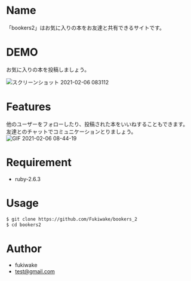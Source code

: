 
# Name
 
「bookers2」はお気に入りの本をお友達と共有できるサイトです。
 

# DEMO

お気に入りの本を投稿しましょう。


 
![スクリーンショット 2021-02-06 083112](https://user-images.githubusercontent.com/75518740/107099693-b863f700-6855-11eb-8c09-a05e917fd864.jpg)

# Features
 
他のユーザーをフォローしたり、投稿された本をいいねすることもできます。
友達とのチャットでコミュニケーションとりましょう。
 ![GIF 2021-02-06 08-44-19](https://user-images.githubusercontent.com/75518740/107100430-ac793480-6857-11eb-91a1-3b3fc91e88fe.gif)
# Requirement
 
 
* ruby-2.6.3
 
# Usage
 
 
```bash
$ git clone https://github.com/Fukiwake/bookers_2
$ cd bookers2
```
 
 
# Author
 
 
* fukiwake
* test@gmail.com
 

